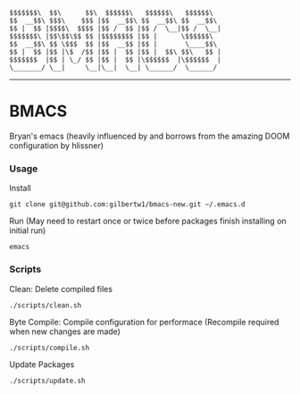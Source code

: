 ```
$$$$$$$\  $$\      $$\  $$$$$$\   $$$$$$\   $$$$$$\  
$$  __$$\ $$$\    $$$ |$$  __$$\ $$  __$$\ $$  __$$\ 
$$ |  $$ |$$$$\  $$$$ |$$ /  $$ |$$ /  \__|$$ /  \__|
$$$$$$$\ |$$\$$\$$ $$ |$$$$$$$$ |$$ |      \$$$$$$\  
$$  __$$\ $$ \$$$  $$ |$$  __$$ |$$ |       \____$$\ 
$$ |  $$ |$$ |\$  /$$ |$$ |  $$ |$$ |  $$\ $$\   $$ |
$$$$$$$  |$$ | \_/ $$ |$$ |  $$ |\$$$$$$  |\$$$$$$  |
\_______/ \__|     \__|\__|  \__| \______/  \______/ 
```

- - -

BMACS
=====

Bryan's emacs (heavily influenced by and borrows from the amazing DOOM configuration by hlissner)


### Usage

Install

    git clone git@github.com:gilbertw1/bmacs-new.git ~/.emacs.d

Run (May need to restart once or twice before packages finish installing on initial run)

    emacs

### Scripts

Clean: Delete compiled files

    ./scripts/clean.sh

Byte Compile: Compile configuration for performace (Recompile required when new changes are made)

    ./scripts/compile.sh

Update Packages

    ./scripts/update.sh
